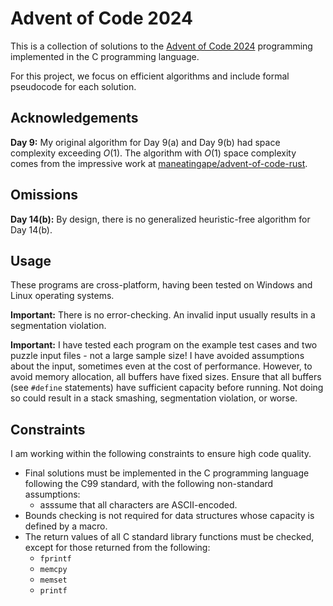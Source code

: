 <!-- README.md -->
<!-- Copyright (c) 2024-2025 Ishan Pranav -->
<!-- Licensed under the MIT license. -->

# Advent of Code 2024

This is a collection of solutions to the
[Advent of Code 2024](https://adventofcode.com/2024) programming implemented in
the C programming language.

For this project, we focus on efficient algorithms and include formal pseudocode
for each solution.

## Acknowledgements

**Day 9:** My original algorithm for Day 9(a) and Day 9(b) had space complexity
exceeding $O(1)$. The algorithm with $O(1)$ space complexity comes from the
impressive work at [maneatingape/advent-of-code-rust](https://github.com/maneatingape/advent-of-code-rust).

## Omissions

**Day 14(b):** By design, there is no generalized heuristic-free algorithm for
Day 14(b).

## Usage

These programs are cross-platform, having been tested on Windows and Linux
operating systems.

**Important:** There is no error-checking. An invalid input usually results in a
segmentation violation.

**Important:** I have tested each program on the example test cases and two
puzzle input files - not a large sample size! I have avoided assumptions about
the input, sometimes even at the cost of performance. However, to avoid memory
allocation, all buffers have fixed sizes. Ensure that all buffers (see `#define`
statements) have sufficient capacity before running. Not doing so could result
in a stack smashing, segmentation violation, or worse.

## Constraints

I am working within the following constraints to ensure high code quality.

* Final solutions must be implemented in the C programming language following the C99 standard, with the following non-standard assumptions:
  * asssume that all characters are ASCII-encoded.
* Bounds checking is not required for data structures whose capacity is defined by a macro.
* The return values of all C standard library functions must be checked, except for those returned from the following:
  * `fprintf`
  * `memcpy`
  * `memset`
  * `printf`
